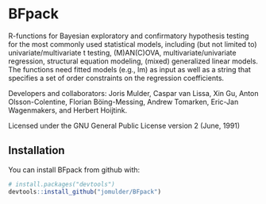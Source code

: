 # BFpack

R-functions for Bayesian exploratory and confirmatory hypothesis testing for the most commonly used statistical models, including (but not limited to) univariate/multivariate t testing, (M)AN(C)OVA, multivariate/univariate regression, structural equation modeling, (mixed) generalized linear models. The functions need fitted models (e.g., lm) as input as well as a string that specifies a set of order constraints on the regression coefficients.

Developers and collaborators: Joris Mulder, Caspar van Lissa, Xin Gu, Anton Olsson-Colentine, Florian Böing-Messing, Andrew Tomarken, Eric-Jan Wagenmakers, and Herbert Hoijtink.

Licensed under the GNU General Public License version 2 (June, 1991)


Installation
------------

You can install BFpack from github with:

``` r
# install.packages("devtools")
devtools::install_github("jomulder/BFpack")

